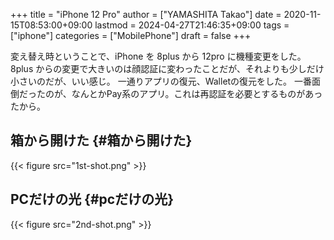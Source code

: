 +++
title = "iPhone 12 Pro"
author = ["YAMASHITA Takao"]
date = 2020-11-15T08:53:00+09:00
lastmod = 2024-04-27T21:46:35+09:00
tags = ["iphone"]
categories = ["MobilePhone"]
draft = false
+++

変え替え時ということで、iPhone を 8plus から 12pro に機種変更をした。
8plus からの変更で大きいのは顔認証に変わったことだが、それよりも少しだけ小さいのだが、いい感じ。
一通りアプリの復元、Walletの復元をした。
一番面倒だったのが、なんとかPay系のアプリ。これは再認証を必要とするものがあったから。


## 箱から開けた {#箱から開けた}

{{< figure src="1st-shot.png" >}}


## PCだけの光 {#pcだけの光}

{{< figure src="2nd-shot.png" >}}
